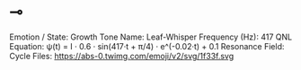 # ⊸

Emotion / State: Growth
Tone Name: Leaf-Whisper
Frequency (Hz): 417
QNL Equation: ψ(t) = I · 0.6 · sin(417·t + π/4) · e^(-0.02·t) + 0.1
Resonance Field: Cycle
Files: https://abs-0.twimg.com/emoji/v2/svg/1f33f.svg